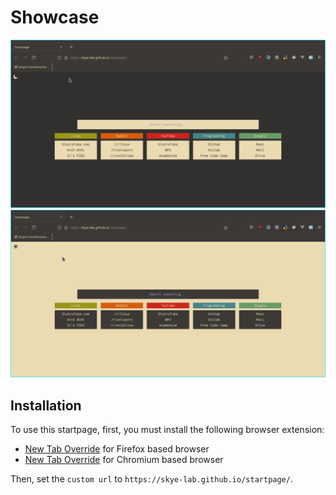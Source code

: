 # Showcase

![screenshot demo1](./demo1.png)
![screenshot demo2](./demo2.png)

## Installation

To use this startpage, first, you must install the following browser extension:

- [New Tab Override](https://addons.mozilla.org/en-US/firefox/addon/new-tab-override/) for Firefox based browser
- [New Tab Override](https://chrome.google.com/webstore/detail/new-tab-override/fjcmlondipcnnpmbcollgifldmajfonf/) for Chromium based browser

Then, set the `custom url` to `https://skye-lab.github.io/startpage/`.
